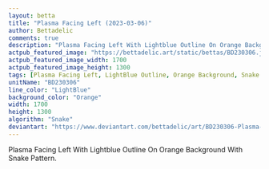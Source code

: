 ```yaml
---
layout: betta
title: "Plasma Facing Left (2023-03-06)"
author: Bettadelic
comments: true
description: "Plasma Facing Left With Lightblue Outline On Orange Background With Snake Pattern."
actpub_featured_image: "https://bettadelic.art/static/bettas/BD230306.jpg"
actpub_featured_image_width: 1700
actpub_featured_image_height: 1300
tags: [Plasma Facing Left, LightBlue Outline, Orange Background, Snake Pattern, March 2023]
unitName: "BD230306"
line_color: "LightBlue"
background_color: "Orange"
width: 1700
height: 1300
algorithm: "Snake"
deviantart: "https://www.deviantart.com/bettadelic/art/BD230306-Plasma-Facing-Left-2023-03-06-952637708"
---
```


Plasma Facing Left With Lightblue Outline On Orange Background With Snake Pattern.
